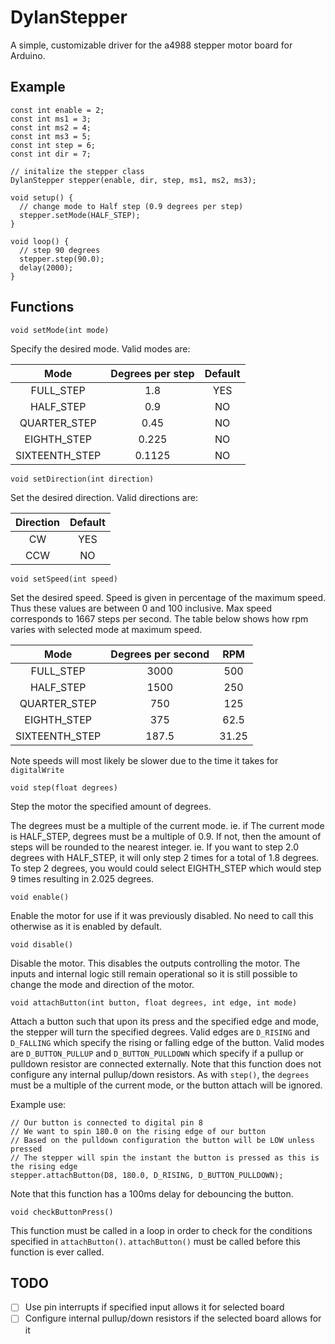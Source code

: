 # DylanStepper

A simple, customizable driver for the a4988 stepper motor board for Arduino.

## Example
```
const int enable = 2;
const int ms1 = 3;
const int ms2 = 4;
const int ms3 = 5;
const int step = 6;
const int dir = 7;

// initalize the stepper class
DylanStepper stepper(enable, dir, step, ms1, ms2, ms3);

void setup() {
  // change mode to Half step (0.9 degrees per step)
  stepper.setMode(HALF_STEP);
}

void loop() {
  // step 90 degrees
  stepper.step(90.0);
  delay(2000);
}
```

## Functions

`void setMode(int mode)`

Specify the desired mode. Valid modes are:

| Mode           	| Degrees per step 	| Default 	|
| :-------------:	|:----------------:	|:-------:	|
| FULL_STEP      	| 1.8              	| YES     	|
| HALF_STEP      	| 0.9              	| NO      	|
| QUARTER_STEP   	| 0.45             	| NO      	|
| EIGHTH_STEP    	| 0.225            	| NO      	|
| SIXTEENTH_STEP 	| 0.1125           	| NO      	|

`void setDirection(int direction)`

Set the desired direction. Valid directions are:

| Direction     	|  Default 	|
| :-------------:	| :-------:	|
| CW      	      | YES     	|
| CCW      	      |  NO      	|

`void setSpeed(int speed)`

Set the desired speed. Speed is given in percentage of the maximum speed. Thus
these values are between 0 and 100 inclusive. Max speed corresponds to 1667
steps per second. The table below shows how rpm varies with selected mode at
maximum speed.

| Mode           	| Degrees per second | RPM  	|
| :-------------:	|:----------------:	 |:------:|
| FULL_STEP      	| 3000               | 500    |
| HALF_STEP      	| 1500             	 | 250    |
| QUARTER_STEP   	| 750             	 | 125   	|
| EIGHTH_STEP    	| 375             	 | 62.5   |
| SIXTEENTH_STEP 	| 187.5           	 | 31.25  |

Note speeds will most likely be slower due to the time it takes for `digitalWrite`

`void step(float degrees)`

Step the motor the specified amount of degrees.

The degrees must be a multiple of the current mode. ie. if The
current mode is HALF_STEP, degrees must be a multiple of 0.9. If not, then
the amount of steps will be rounded to the nearest integer. ie. If you
want to step 2.0 degrees with HALF_STEP, it will only step 2 times for a total
of 1.8 degrees. To step 2 degrees, you would could select EIGHTH_STEP which would
step 9 times resulting in 2.025 degrees.

`void enable()`

Enable the motor for use if it was previously disabled. No need to call this
otherwise as it is enabled by default.

`void disable()`

Disable the motor. This disables the outputs controlling the motor. The inputs
and internal logic still remain operational so it is still possible to change
the mode and direction of the motor.

`void attachButton(int button, float degrees, int edge, int mode)`

Attach a button such that upon its press and the specified edge and mode, the stepper
will turn the specified degrees. Valid edges are `D_RISING` and `D_FALLING` which
specify the rising or falling edge of the button. Valid modes are `D_BUTTON_PULLUP`
and `D_BUTTON_PULLDOWN` which specify if a pullup or pulldown resistor are connected
externally. Note that this function does not configure any internal pullup/down resistors.
As with `step()`, the `degrees` must be a multiple of the current mode, or the button
attach will be ignored.

Example use:
```
// Our button is connected to digital pin 8
// We want to spin 180.0 on the rising edge of our button
// Based on the pulldown configuration the button will be LOW unless pressed
// The stepper will spin the instant the button is pressed as this is the rising edge
stepper.attachButton(D8, 180.0, D_RISING, D_BUTTON_PULLDOWN);
```

Note that this function has a 100ms delay for debouncing the button.

`void checkButtonPress()`

This function must be called in a loop in order to check for the conditions
specified in `attachButton()`. `attachButton()` must be called before this
function is ever called.

## TODO

- [ ] Use pin interrupts if specified input allows it for selected board
- [ ] Configure internal pullup/down resistors if the selected board allows for it
